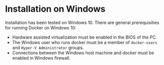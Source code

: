 Installation on Windows
=======================

Installation has been tested on Windows 10.
There are general prerequisities for running Docker on Windows 10:

* Hardware assisted virtualization must be enabled in the BIOS of the PC.
* The Windows user who runs docker must be a member of `docker-users` and `Hyper-V Administrator` groups.
* Connections between the Windows host machine and docker must be enabled in Windows firewall.
